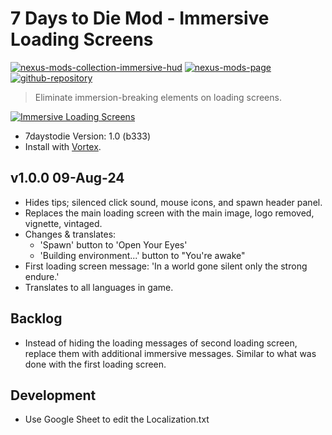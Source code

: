 # 7 Days to Die Mod - Immersive Loading Screens
[![nexus-mods-collection-immersive-hud](https://img.shields.io/badge/Nexus%20Mods%20Collection-Immersive%20HUD%20-orange?style=flat-square&logo=spinrilla)](https://next.nexusmods.com/7daystodie/collections/epfqzi) [![nexus-mods-page](https://img.shields.io/badge/Nexus%20Mod-Immersive%20Loading%20Screens%20-orange?style=flat-square&logo=spinrilla)](https://www.nexusmods.com/7daystodie/mods/5716) [![github-repository](https://img.shields.io/badge/GitHub-Repository-green?style=flat-square&logo=github)](https://github.com/rdok/7daystodie_mod_immersive_loading_screens)

> Eliminate immersion-breaking elements on loading screens.
 
[![Immersive Loading Screens](https://raw.githubusercontent.com/rdok/7daystodie_mod_immersive_loading_screens/main/documentation/showcase.gif)](https://www.nexusmods.com/7daystodie/mods/5716)

- 7daystodie Version: 1.0 (b333)
- Install with [Vortex](https://www.nexusmods.com/about/vortex/).

## v1.0.0 09-Aug-24
- Hides tips; silenced click sound, mouse icons, and spawn header panel.
- Replaces the main loading screen with the main image, logo removed, vignette, vintaged.
- Changes & translates:
    - 'Spawn' button to 'Open Your Eyes'
    - 'Building environment...' button to "You're awake"
- First loading screen message: 'In a world gone silent only the strong endure.'
- Translates to all languages in game.

## Backlog
- Instead of hiding the loading messages of second loading screen, replace them with additional immersive messages. Similar to what was done with the first loading screen.
 
## Development
- Use Google Sheet to edit the Localization.txt